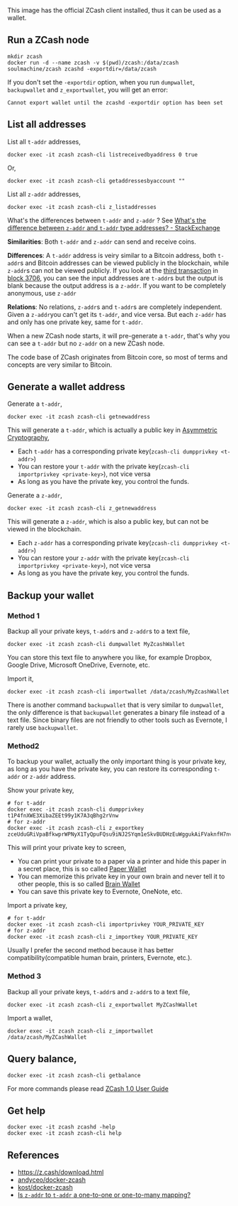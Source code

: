 This image has the official ZCash client installed, thus it can be used as a wallet.

## Run a ZCash node

    mkdir zcash
    docker run -d --name zcash -v $(pwd)/zcash:/data/zcash soulmachine/zcash zcashd -exportdir=/data/zcash

If you don't set the `-exportdir` option, when you run `dumpwallet`, `backupwallet` and `z_exportwallet`, you will get an error:

    Cannot export wallet until the zcashd -exportdir option has been set


## List all addresses

List all `t-addr` addresses,

    docker exec -it zcash zcash-cli listreceivedbyaddress 0 true

Or,

    docker exec -it zcash zcash-cli getaddressesbyaccount ""

List all `z-addr` addresses,

    docker exec -it zcash zcash-cli z_listaddresses

What's the differences between `t-addr` and `z-addr` ? See [What's the difference between `z-addr` and `t-addr` type addresses? - StackExchange](https://bitcoin.stackexchange.com/a/49420/48381)

**Similarities**: Both `t-addr` and `z-addr` can send and receive coins.

**Differences**: A `t-addr` address is veiry similar to a Bitcoin address, both `t-addr`s and Bitcoin addresses can be viewed publicly in the blockchain, while `z-addr`s can not be viewed publicly.  If you look at the [third transaction](https://explorer.zcha.in/transactions/10475a6a60bee70c8e95d24dbfce9626cf1633c7377c9111e1b275140e2cfb5d) in [block 3706](https://explorer.zcha.in/blocks/0000000483614b20aedc4806e41e1890e580cee401dcbc24bf118cebb8615c46), you can see the input addresses are `t-addr`s but the output is blank because the output address is a `z-addr`. If you want to be completely anonymous, use `z-addr`

**Relations**: No relations, `z-addr`s and `t-addr`s are completely independent. Given a `z-addr`you can't get its `t-addr`, and vice versa. But each `z-addr` has and only has one private key, same for `t-addr`.

When a new ZCash node starts, it will pre-generate a `t-addr`, that's why you can see a `t-addr` but no `z-addr` on a new ZCash node.

The code base of ZCash originates from Bitcoin core, so most of terms and concepts are very similar to Bitcoin.


## Generate a wallet address

Generate a `t-addr`,

    docker exec -it zcash zcash-cli getnewaddress

This will generate a `t-addr`, which is actually a public key in [Asymmetric Cryptography](https://en.wikipedia.org/wiki/Public-key_cryptography),

* Each `t-addr` has a corresponding private key(`zcash-cli dumpprivkey <t-addr>`)
* You can restore your `t-addr` with the private key(`zcash-cli importprivkey <private-key>`), not vice versa
* As long as you have the private key, you control the funds.

Generate a `z-addr`,

    docker exec -it zcash zcash-cli z_getnewaddress

This will generate a `z-addr`, which is also a public key, but can not be viewed in the blockchain.

* Each `z-addr` has a corresponding private key(`zcash-cli dumpprivkey <t-addr>`)
* You can restore your `z-addr` with the private key(`zcash-cli importprivkey <private-key>`), not vice versa
* As long as you have the private key, you control the funds.


## Backup your wallet


### Method 1

Backup all your private keys, `t-addr`s and `z-addr`s to a text file,

    docker exec -it zcash zcash-cli dumpwallet MyZcashWallet

You can store this text file to anywhere you like, for example Dropbox, Google Drive, Microsoft OneDrive, Evernote, etc.

Import it,

    docker exec -it zcash zcash-cli importwallet /data/zcash/MyZcashWallet

There is another command `backupwallet` that is very similar to `dumpwallet`, the only difference is that `backupwallet` generates a binary file instead of a text file. Since binary files are not friendly to other tools such as Evernote, I rarely use `backupwallet`.


### Method2

To backup your wallet, actually the only important thing is your private key, as long as you have the private key, you can restore its corresponding `t-addr` or `z-addr` address.

Show your private key,

    # for t-addr
    docker exec -it zcash zcash-cli dumpprivkey t1P4fnXWE3XibaZEEt99y1K7A3qBhg2rVnw
    # for z-addr
    docker exec -it zcash zcash-cli z_exportkey zceUduGRiVpaBfkwprWPNyX1TyQpuFQsu9iNJ2SYqm1eSkvBUDHzEuWggukAiFVaknfH7nvG8twzxfi1uegpNaYe6bYkWFr

This will print your private key to screen,

* You can print your private to a paper via a printer and hide this paper in a secret place, this is so called [Paper Wallet](https://en.bitcoin.it/wiki/Paper_wallet)
* You can memorize this private key in your own brain and never tell it to other people, this is so called [Brain Wallet](https://en.bitcoin.it/wiki/Brainwallet)
* You can save this private key to Evernote, OneNote, etc.

Import a private key,

    # for t-addr
    docker exec -it zcash zcash-cli importprivkey YOUR_PRIVATE_KEY
    # for z-addr
    docker exec -it zcash zcash-cli z_importkey YOUR_PRIVATE_KEY

Usually I prefer the second method because it has better compatibility(compatible human brain, printers, Evernote, etc.).


### Method 3

Backup all your private keys, `t-addr`s and `z-addr`s to a text file,

    docker exec -it zcash zcash-cli z_exportwallet MyZCashWallet


Import a wallet,

    docker exec -it zcash zcash-cli z_importwallet /data/zcash/MyZCashWallet


## Query balance,

    docker exec -it zcash zcash-cli getbalance

For more commands please read [ZCash 1.0 User Guide](https://github.com/zcash/zcash/wiki/1.0-User-Guide)


## Get help

    docker exec -it zcash zcashd -help
    docker exec -it zcash zcash-cli help


## References

* <https://z.cash/download.html>
* [andyceo/docker-zcash](https://github.com/andyceo/docker-zcash)
* [kost/docker-zcash](https://github.com/kost/docker-zcash)
* [Is `z-addr` to `t-addr` a one-to-one or one-to-many mapping?](https://forum.z.cash/t/is-z-addr-to-t-addr-a-one-to-one-or-one-to-many-mapping/15249)
